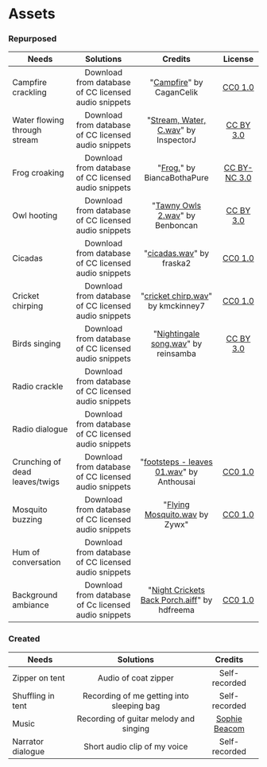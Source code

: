 # Assets

### Repurposed

| Needs  | Solutions | Credits | License |
| -------|:---------:|:-------:| :-----: |
| Campfire crackling| Download from database of CC licensed audio snippets |  "[Campfire](https://freesound.org/people/CaganCelik/sounds/433783/)" by CaganCelik | [CC0 1.0](https://creativecommons.org/publicdomain/zero/1.0/) |
| Water flowing through stream  | Download from database of CC licensed audio snippets | "[Stream, Water, C.wav](https://freesound.org/people/InspectorJ/sounds/339324/)" by InspectorJ | [CC BY 3.0](https://creativecommons.org/licenses/by/3.0/) |
| Frog croaking | Download from database of CC licensed audio snippets | "[Frog.](https://freesound.org/people/BiancaBothaPure/sounds/365671/)" by BiancaBothaPure | [CC BY-NC 3.0](https://creativecommons.org/licenses/by-nc/3.0/) |
| Owl hooting   | Download from database of CC licensed audio snippets | "[Tawny Owls 2.wav](https://freesound.org/people/Benboncan/sounds/64544/)" by Benboncan | [CC BY 3.0](https://creativecommons.org/licenses/by/3.0/) |
| Cicadas | Download from database of CC licensed audio snippets | "[cicadas.wav](https://freesound.org/people/fraska2/sounds/434675/)" by fraska2 | [CC0 1.0](https://creativecommons.org/publicdomain/zero/1.0/) |
| Cricket chirping | Download from database of CC licensed audio snippets | "[cricket chirp.wav](https://freesound.org/people/kmckinney7/sounds/353073/)" by kmckinney7 | [CC0 1.0](https://creativecommons.org/publicdomain/zero/1.0/) |
| Birds singing |Download from database of CC licensed audio snippets | "[Nightingale song.wav](https://freesound.org/people/reinsamba/sounds/14854/)" by reinsamba | [CC BY 3.0](https://creativecommons.org/licenses/by/3.0/) |
| Radio crackle | Download from database of CC licensed audio snippets | | |
| Radio dialogue | Download from database of CC licensed audio snippets | | |
| Crunching of dead leaves/twigs| Download from database of CC licensed audio snippets | "[footsteps - leaves 01.wav](https://freesound.org/people/Anthousai/sounds/398776/)" by Anthousai | [CC0 1.0](https://creativecommons.org/publicdomain/zero/1.0/) |
| Mosquito buzzing | Download from database of CC licensed audio snippets | "[Flying Mosquito.wav](https://freesound.org/people/Zywx/sounds/188708/) by Zywx" | [CC0 1.0](https://creativecommons.org/publicdomain/zero/1.0/) |
| Hum of conversation | Download from database of CC licensed audio snippets | | |
| Background ambiance | Download from database of Cc licensed audio snippets | "[Night Crickets Back Porch.aiff](https://freesound.org/people/hdfreema/sounds/333221/)" by hdfreema | [CC0 1.0](https://creativecommons.org/publicdomain/zero/1.0/) |


### Created

<!--All assets below are recorded myself. Permission from those included are listed below in the appropriate category. -->

| Needs  | Solutions | Credits |
| ---------|:---------:|:----:|
| Zipper on tent | Audio of coat zipper | Self-recorded |
| Shuffling in tent | Recording of me getting into sleeping bag| Self-recorded |
| Music | Recording of guitar melody and singing | [Sophie Beacom](https://github.com/cmgo412/soundscape2021spring/blob/master/credits/sophie_permission.m4a) |
| Narrator dialogue | Short audio clip of my voice | Self-recorded |
